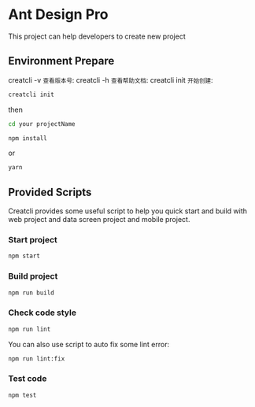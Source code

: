 # Ant Design Pro

This project can help developers to create new project

## Environment Prepare

creatcli -v `查看版本号`:
creatcli -h `查看帮助文档`:
creatcli init `开始创建`:


```bash
creatcli init
```

then

```bash
cd your projectName
```


```bash
npm install
```
or

```bash
yarn
```



## Provided Scripts

Creatcli provides some useful script to help you quick start and build with web project and data screen project and mobile project.


### Start project

```bash
npm start
```

### Build project

```bash
npm run build
```

### Check code style

```bash
npm run lint
```

You can also use script to auto fix some lint error:

```bash
npm run lint:fix
```

### Test code

```bash
npm test
```
